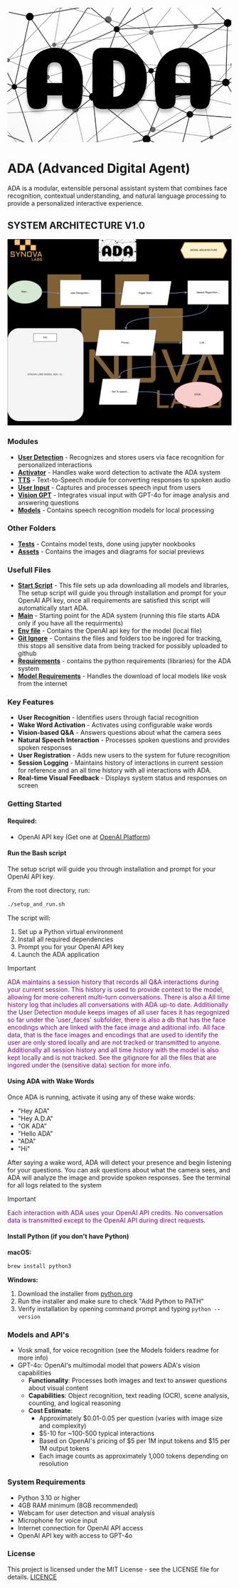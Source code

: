![model](assets/adalogo.png)

# ADA (Advanced Digital Agent)

ADA is a modular, extensible personal assistant system that combines face recognition, contextual understanding, and natural language processing to provide a personalized interactive experience.

## **SYSTEM ARCHITECTURE V1.0**

![model](assets/ada.svg)


### Modules

- [**User Detection**](User_Detection/) - Recognizes and stores users via face recognition for personalized interactions
- [**Activator**](Activator/) - Handles wake word detection to activate the ADA system
- [**TTS**](TTS/) - Text-to-Speech module for converting responses to spoken audio
- [**User Input**](User_Input/) - Captures and processes speech input from users
- [**Vision GPT**](Vision_GPT/) - Integrates visual input with GPT-4o for image analysis and answering questions
- [**Models**](Models/) - Contains speech recognition models for local processing

### Other Folders
- [**Tests**](tests/) - Contains model tests, done using jupyter nookbooks
- [**Assets**](assets/) - Contains the images and diagrams for social previews

### Usefull Files
- [**Start Script**](setup_and_run.sh) - This file sets up ada downloading all models and libraries, The setup script will guide you through installation and prompt for your OpenAI API key, once all requirements are satisfied this script will automatically start ADA.
- [**Main**](main.py) - Starting point for the ADA system (running this file starts ADA only if you have all the requirments)
- [**Env file**](.env) - Contains the OpenAI api key for the model (local file)
- [**Git Ignore**](.gitignore) - Contains the files and folders too be ingored for tracking, this stops all sensitive data from being tracked for possibly uploaded to github
- [**Requirements**](requirements.txt) - contains the python requirements (libraries) for the ADA system
- [**Model Requirements**](model_requirements.py) - Handles the download of local models like vosk from the internet

### Key Features

- **User Recognition** - Identifies users through facial recognition
- **Wake Word Activation** - Activates using configurable wake words
- **Vision-based Q&A** - Answers questions about what the camera sees
- **Natural Speech Interaction** - Processes spoken questions and provides spoken responses
- **User Registration** - Adds new users to the system for future recognition
- **Session Logging** - Maintains history of interactions in current session for reference and an all time history with all interactions with ADA.
- **Real-time Visual Feedback** - Displays system status and responses on screen

### Getting Started

#### Required:
- OpenAI API key (Get one at [OpenAI Platform](https://platform.openai.com/))

#### Run the Bash script
The setup script will guide you through installation and prompt for your OpenAI API key.

From the root directory, run:
```bash
./setup_and_run.sh
```

The script will:
1. Set up a Python virtual environment
2. Install all required dependencies
3. Prompt you for your OpenAI API key
4. Launch the ADA application

> [!IMPORTANT]
> <span style="color:purple">ADA maintains a session history that records all Q&A interactions during your current session. This history is used to provide context to the model, allowing for more coherent multi-turn conversations. There is also a All time history log that includes all conversations with ADA up-to date. Additionally the User Detection module keeps images of all user faces it has regognized so far under the 'user_faces' subfolder, there is also a db that has the face encodings which are linked with the face image and aditional info. All face data, that is the face images and encodings that are used to identify the user are only stored locally and are not tracked or transmitted to anyone. Additionally all session history and all time history with the model is also kept locally and is not tracked. See the gitignore for all the files that are ingored under the (sensitive data) section for more info.</span>



#### Using ADA with Wake Words
Once ADA is running, activate it using any of these wake words:
- "Hey ADA"
- "Hey A.D.A"
- "OK ADA"
- "Hello ADA"
- "ADA"
- "Hi"

After saying a wake word, ADA will detect your presence and begin listening for your questions. You can ask questions about what the camera sees, and ADA will analyze the image and provide spoken responses. See the terminal for all logs related to the system

> [!IMPORTANT]
> <span style="color:purple">Each interaction with ADA uses your OpenAI API credits. No conversation data is transmitted except to the OpenAI API during direct requests.</span>

#### Install Python (if you don't have Python)

**macOS:**
```bash
brew install python3
```

**Windows:**
1. Download the installer from [python.org](https://www.python.org/downloads/)
2. Run the installer and make sure to check "Add Python to PATH"
3. Verify installation by opening command prompt and typing `python --version`

### Models and API's
- Vosk small, for voice recognition (see the Models folders readme for more info)
- GPT-4o: OpenAI's multimodal model that powers ADA's vision capabilities
  - **Functionality**: Processes both images and text to answer questions about visual content
  - **Capabilities**: Object recognition, text reading (OCR), scene analysis, counting, and logical reasoning
  - **Cost Estimate**: 
    - Approximately $0.01-0.05 per question (varies with image size and complexity)
    - $5-10 for ~100-500 typical interactions
    - Based on OpenAI's pricing of $5 per 1M input tokens and $15 per 1M output tokens
    - Each image counts as approximately 1,000 tokens depending on resolution

### System Requirements

- Python 3.10 or higher
- 4GB RAM minimum (8GB recommended)
- Webcam for user detection and visual analysis
- Microphone for voice input
- Internet connection for OpenAI API access
- OpenAI API key with access to GPT-4o

### License

This project is licensed under the MIT License - see the LICENSE file for details.
[LICENCE](LICENSE)
